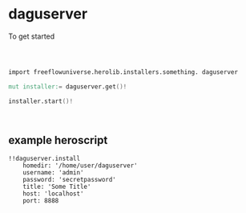 # daguserver



To get started

```v



import freeflowuniverse.herolib.installers.something. daguserver

mut installer:= daguserver.get()!

installer.start()!




```

## example heroscript


```hero
!!daguserver.install
    homedir: '/home/user/daguserver'
    username: 'admin'
    password: 'secretpassword'
    title: 'Some Title'
    host: 'localhost'
    port: 8888

```


